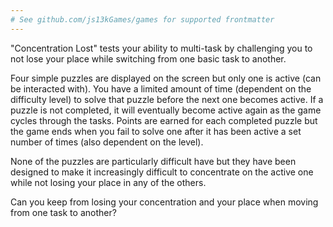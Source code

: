 ```yaml
---
# See github.com/js13kGames/games for supported frontmatter
---
```

"Concentration Lost" tests your ability to multi-task by challenging you to not lose your place while switching from one basic task to another.

Four simple puzzles are displayed on the screen but only one is active (can be interacted with). You have a limited amount of time (dependent on the difficulty level) to solve that puzzle before the next one becomes active. If a puzzle is not completed, it will eventually become active again as the game cycles through the tasks. Points are earned for each completed puzzle but the game ends when you fail to solve one after it has been active a set number of times (also dependent on the level).

None of the puzzles are particularly difficult have but they have been designed to make it increasingly difficult to concentrate on the active one while not losing your place in any of the others.

Can you keep from losing your concentration and your place when moving from one task to another?